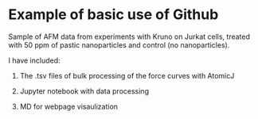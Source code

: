 # Example of basic use of Github

Sample of AFM data from experiments with Kruno on Jurkat cells, treated with 50 ppm of pastic nanoparticles and control (no nanoparticles). 

I have included: 

1. The .tsv files of bulk processing of the force curves with AtomicJ

1. Jupyter notebook with data processing

1. MD for webpage visaulization 
